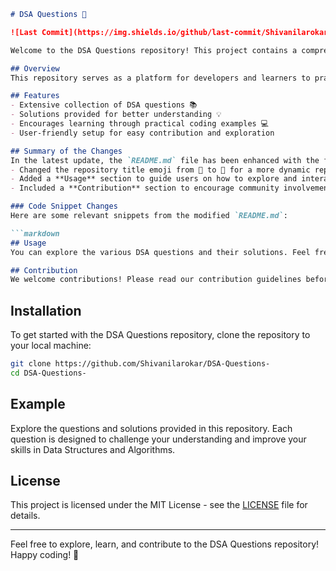 ```markdown
# DSA Questions 🌟

![Last Commit](https://img.shields.io/github/last-commit/Shivanilarokar/DSA-Questions-) ![License](https://img.shields.io/badge/license-MIT-blue)

Welcome to the DSA Questions repository! This project contains a comprehensive collection of Data Structures and Algorithms (DSA) questions aimed at helping developers enhance their problem-solving skills.

## Overview
This repository serves as a platform for developers and learners to practice and enhance their understanding of various data structures and algorithms through a collection of curated questions and their solutions.

## Features
- Extensive collection of DSA questions 📚
- Solutions provided for better understanding 💡
- Encourages learning through practical coding examples 💻
- User-friendly setup for easy contribution and exploration

## Summary of the Changes
In the latest update, the `README.md` file has been enhanced with the following changes:
- Changed the repository title emoji from 📖 to 🚀 for a more dynamic representation.
- Added a **Usage** section to guide users on how to explore and interact with the DSA questions and solutions.
- Included a **Contribution** section to encourage community involvement and provide guidelines for contributing to the repository.

### Code Snippet Changes
Here are some relevant snippets from the modified `README.md`:

```markdown
## Usage
You can explore the various DSA questions and their solutions. Feel free to run the code snippets in your local environment to test and modify them as needed.
```

```markdown
## Contribution
We welcome contributions! Please read our contribution guidelines before submitting pull requests.
```

## Installation
To get started with the DSA Questions repository, clone the repository to your local machine:

```bash
git clone https://github.com/Shivanilarokar/DSA-Questions-
cd DSA-Questions-
```

## Example
Explore the questions and solutions provided in this repository. Each question is designed to challenge your understanding and improve your skills in Data Structures and Algorithms.

## License
This project is licensed under the MIT License - see the [LICENSE](LICENSE) file for details.

---

Feel free to explore, learn, and contribute to the DSA Questions repository! Happy coding! 🎉
```